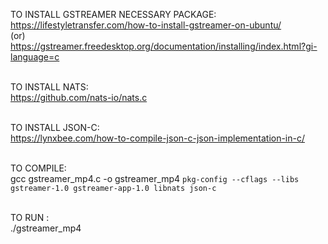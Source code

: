 TO INSTALL GSTREAMER NECESSARY PACKAGE:<br>
https://lifestyletransfer.com/how-to-install-gstreamer-on-ubuntu/<br>
(or)<br>
https://gstreamer.freedesktop.org/documentation/installing/index.html?gi-language=c<br><br>


TO INSTALL NATS:<br>
https://github.com/nats-io/nats.c<br><br>

TO INSTALL JSON-C:<br>
https://lynxbee.com/how-to-compile-json-c-json-implementation-in-c/<br><br>

TO COMPILE:<br>
gcc gstreamer_mp4.c -o gstreamer_mp4 `pkg-config --cflags --libs gstreamer-1.0 gstreamer-app-1.0 libnats json-c`<br><br>

TO RUN :<br>
./gstreamer_mp4
